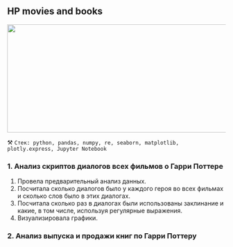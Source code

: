 ## HP movies and books 

<p align="center">
  <img width="700" height="250" src="https://github.com/user-attachments/assets/682e985b-2290-40b9-a9c8-7593d3a8301b">
</p>

⚒️ `Стек: python, pandas, numpy, re, seaborn, matplotlib, plotly.express, Jupyter Notebook`

### 1. Анализ скриптов диалогов всех фильмов о Гарри Поттере

1. Провела предварительный анализ данных.
2. Посчитала сколько диалогов было у каждого героя во всех фильмах и сколько слов было в этих диалогах.
3. Посчитала сколько раз в диалогах были использованы заклинание и какие, в том числе, используя регулярные выражения.
4. Визуализировала графики. 

### 2. Анализ выпуска и продажи книг по Гарри Поттеру 
